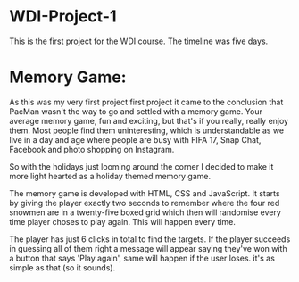 # WDI-Project-1
This is the first project for the WDI course. The timeline was five days.

 # Memory Game:

As this was my very first project first project it came to the conclusion that PacMan wasn't the way to go and settled with a memory game.
Your average memory game, fun and exciting, but that's if you really, really enjoy them.
Most people find them uninteresting, which is understandable as we live in a day and age where people are busy with FIFA 17, Snap Chat, Facebook and photo shopping on Instagram.

So with the holidays just looming around the corner I decided to make it more light hearted as a holiday themed memory game.  

The memory game is developed with HTML, CSS and JavaScript.
It starts by giving the player exactly two seconds to remember where the four red snowmen are in a twenty-five boxed grid which then will randomise every time player choses to play again. This will happen every time.

The player has just 6 clicks in total to find the targets. If the player succeeds in guessing all of them right a message will appear saying they've won with a button that says 'Play again', same will happen if the user loses.
it's as simple as that (so it sounds).
